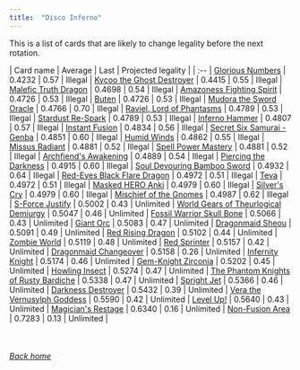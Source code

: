 ```yaml
---
title:  "Disco Inferno"
---
```


This is a list of cards that are likely to change legality before the next rotation.

| Card name | Average | Last | Projected legality |
| :-- |
[Glorious Numbers](https://db.ygoprodeck.com/card/?search=Glorious%20Numbers) | 0.4232 | 0.57 | Illegal |
[Kycoo the Ghost Destroyer](https://db.ygoprodeck.com/card/?search=Kycoo%20the%20Ghost%20Destroyer) | 0.4415 | 0.55 | Illegal |
[Malefic Truth Dragon](https://db.ygoprodeck.com/card/?search=Malefic%20Truth%20Dragon) | 0.4698 | 0.54 | Illegal |
[Amazoness Fighting Spirit](https://db.ygoprodeck.com/card/?search=Amazoness%20Fighting%20Spirit) | 0.4726 | 0.53 | Illegal |
[Buten](https://db.ygoprodeck.com/card/?search=Buten) | 0.4726 | 0.53 | Illegal |
[Mudora the Sword Oracle](https://db.ygoprodeck.com/card/?search=Mudora%20the%20Sword%20Oracle) | 0.4766 | 0.70 | Illegal |
[Raviel, Lord of Phantasms](https://db.ygoprodeck.com/card/?search=Raviel,%20Lord%20of%20Phantasms) | 0.4789 | 0.53 | Illegal |
[Stardust Re-Spark](https://db.ygoprodeck.com/card/?search=Stardust%20Re-Spark) | 0.4789 | 0.53 | Illegal |
[Inferno Hammer](https://db.ygoprodeck.com/card/?search=Inferno%20Hammer) | 0.4807 | 0.57 | Illegal |
[Instant Fusion](https://db.ygoprodeck.com/card/?search=Instant%20Fusion) | 0.4834 | 0.56 | Illegal |
[Secret Six Samurai - Genba](https://db.ygoprodeck.com/card/?search=Secret%20Six%20Samurai%20-%20Genba) | 0.4851 | 0.60 | Illegal |
[Humid Winds](https://db.ygoprodeck.com/card/?search=Humid%20Winds) | 0.4862 | 0.55 | Illegal |
[Missus Radiant](https://db.ygoprodeck.com/card/?search=Missus%20Radiant) | 0.4881 | 0.52 | Illegal |
[Spell Power Mastery](https://db.ygoprodeck.com/card/?search=Spell%20Power%20Mastery) | 0.4881 | 0.52 | Illegal |
[Archfiend's Awakening](https://db.ygoprodeck.com/card/?search=Archfiend's%20Awakening) | 0.4889 | 0.54 | Illegal |
[Piercing the Darkness](https://db.ygoprodeck.com/card/?search=Piercing%20the%20Darkness) | 0.4915 | 0.60 | Illegal |
[Soul Devouring Bamboo Sword](https://db.ygoprodeck.com/card/?search=Soul%20Devouring%20Bamboo%20Sword) | 0.4932 | 0.64 | Illegal |
[Red-Eyes Black Flare Dragon](https://db.ygoprodeck.com/card/?search=Red-Eyes%20Black%20Flare%20Dragon) | 0.4972 | 0.51 | Illegal |
[Teva](https://db.ygoprodeck.com/card/?search=Teva) | 0.4972 | 0.51 | Illegal |
[Masked HERO Anki](https://db.ygoprodeck.com/card/?search=Masked%20HERO%20Anki) | 0.4979 | 0.60 | Illegal |
[Silver's Cry](https://db.ygoprodeck.com/card/?search=Silver's%20Cry) | 0.4979 | 0.60 | Illegal |
[Mischief of the Gnomes](https://db.ygoprodeck.com/card/?search=Mischief%20of%20the%20Gnomes) | 0.4987 | 0.62 | Illegal |
[S-Force Justify](https://db.ygoprodeck.com/card/?search=S-Force%20Justify) | 0.5002 | 0.43 | Unlimited |
[World Gears of Theurlogical Demiurgy](https://db.ygoprodeck.com/card/?search=World%20Gears%20of%20Theurlogical%20Demiurgy) | 0.5047 | 0.46 | Unlimited |
[Fossil Warrior Skull Bone](https://db.ygoprodeck.com/card/?search=Fossil%20Warrior%20Skull%20Bone) | 0.5066 | 0.43 | Unlimited |
[Giant Orc](https://db.ygoprodeck.com/card/?search=Giant%20Orc) | 0.5083 | 0.47 | Unlimited |
[Dragonmaid Sheou](https://db.ygoprodeck.com/card/?search=Dragonmaid%20Sheou) | 0.5091 | 0.49 | Unlimited |
[Red Rising Dragon](https://db.ygoprodeck.com/card/?search=Red%20Rising%20Dragon) | 0.5102 | 0.44 | Unlimited |
[Zombie World](https://db.ygoprodeck.com/card/?search=Zombie%20World) | 0.5119 | 0.48 | Unlimited |
[Red Sprinter](https://db.ygoprodeck.com/card/?search=Red%20Sprinter) | 0.5157 | 0.42 | Unlimited |
[Dragonmaid Changeover](https://db.ygoprodeck.com/card/?search=Dragonmaid%20Changeover) | 0.5158 | 0.26 | Unlimited |
[Infernity Knight](https://db.ygoprodeck.com/card/?search=Infernity%20Knight) | 0.5174 | 0.46 | Unlimited |
[Gem-Knight Zirconia](https://db.ygoprodeck.com/card/?search=Gem-Knight%20Zirconia) | 0.5202 | 0.45 | Unlimited |
[Howling Insect](https://db.ygoprodeck.com/card/?search=Howling%20Insect) | 0.5274 | 0.47 | Unlimited |
[The Phantom Knights of Rusty Bardiche](https://db.ygoprodeck.com/card/?search=The%20Phantom%20Knights%20of%20Rusty%20Bardiche) | 0.5338 | 0.47 | Unlimited |
[Spright Jet](https://db.ygoprodeck.com/card/?search=Spright%20Jet) | 0.5366 | 0.46 | Unlimited |
[Darkness Destroyer](https://db.ygoprodeck.com/card/?search=Darkness%20Destroyer) | 0.5432 | 0.39 | Unlimited |
[Vera the Vernusylph Goddess](https://db.ygoprodeck.com/card/?search=Vera%20the%20Vernusylph%20Goddess) | 0.5590 | 0.42 | Unlimited |
[Level Up!](https://db.ygoprodeck.com/card/?search=Level%20Up!) | 0.5640 | 0.43 | Unlimited |
[Magician's Restage](https://db.ygoprodeck.com/card/?search=Magician's%20Restage) | 0.6340 | 0.16 | Unlimited |
[Non-Fusion Area](https://db.ygoprodeck.com/card/?search=Non-Fusion%20Area) | 0.7283 | 0.13 | Unlimited |

<br>

###### [Back home](index)